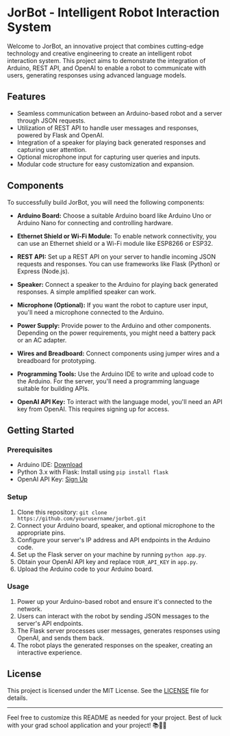 # JorBot - Intelligent Robot Interaction System

Welcome to JorBot, an innovative project that combines cutting-edge technology and creative engineering to create an intelligent robot interaction system. This project aims to demonstrate the integration of Arduino, REST API, and OpenAI to enable a robot to communicate with users, generating responses using advanced language models.

## Features

- Seamless communication between an Arduino-based robot and a server through JSON requests.
- Utilization of REST API to handle user messages and responses, powered by Flask and OpenAI.
- Integration of a speaker for playing back generated responses and capturing user attention.
- Optional microphone input for capturing user queries and inputs.
- Modular code structure for easy customization and expansion.

## Components

To successfully build JorBot, you will need the following components:

- **Arduino Board:** Choose a suitable Arduino board like Arduino Uno or Arduino Nano for connecting and controlling hardware.

- **Ethernet Shield or Wi-Fi Module:** To enable network connectivity, you can use an Ethernet shield or a Wi-Fi module like ESP8266 or ESP32.

- **REST API:** Set up a REST API on your server to handle incoming JSON requests and responses. You can use frameworks like Flask (Python) or Express (Node.js).

- **Speaker:** Connect a speaker to the Arduino for playing back generated responses. A simple amplified speaker can work.

- **Microphone (Optional):** If you want the robot to capture user input, you'll need a microphone connected to the Arduino.

- **Power Supply:** Provide power to the Arduino and other components. Depending on the power requirements, you might need a battery pack or an AC adapter.

- **Wires and Breadboard:** Connect components using jumper wires and a breadboard for prototyping.

- **Programming Tools:** Use the Arduino IDE to write and upload code to the Arduino. For the server, you'll need a programming language suitable for building APIs.

- **OpenAI API Key:** To interact with the language model, you'll need an API key from OpenAI. This requires signing up for access.

## Getting Started

### Prerequisites

- Arduino IDE: [Download](https://www.arduino.cc/en/software)
- Python 3.x with Flask: Install using `pip install flask`
- OpenAI API Key: [Sign Up](https://beta.openai.com/signup/)

### Setup

1. Clone this repository: `git clone https://github.com/yourusername/jorbot.git`
2. Connect your Arduino board, speaker, and optional microphone to the appropriate pins.
3. Configure your server's IP address and API endpoints in the Arduino code.
4. Set up the Flask server on your machine by running `python app.py`.
5. Obtain your OpenAI API key and replace `YOUR_API_KEY` in `app.py`.
6. Upload the Arduino code to your Arduino board.

### Usage

1. Power up your Arduino-based robot and ensure it's connected to the network.
2. Users can interact with the robot by sending JSON messages to the server's API endpoints.
3. The Flask server processes user messages, generates responses using OpenAI, and sends them back.
4. The robot plays the generated responses on the speaker, creating an interactive experience.

## License

This project is licensed under the MIT License. See the [LICENSE](LICENSE) file for details.

---

Feel free to customize this README as needed for your project. Best of luck with your grad school application and your project! 📚🤖🌟
